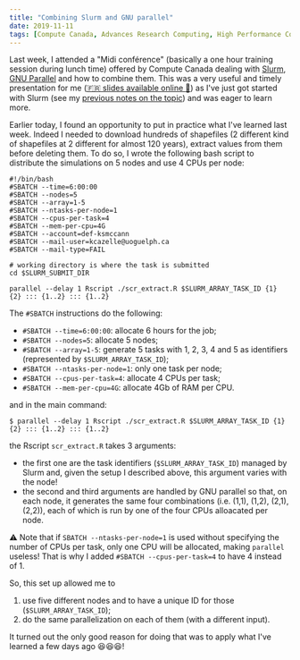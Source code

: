 ```yaml
---
title: "Combining Slurm and GNU parallel"
date: 2019-11-11
tags: [Compute Canada, Advances Research Computing, High Performance Computing, GNU parallel, Slurm]
---
```


Last week, I attended a "Midi conférence" (basically a one hour training session
during lunch time) offered by Compute Canada dealing with
[Slurm](https://slurm.schedmd.com/quickstart.html), [GNU
Parallel](https://www.gnu.org/software/parallel/) and how to combine them. This
was a very useful and timely presentation for me ([:fr: slides available online
:link:](https://docs.google.com/presentation/d/1ysIaSWa157yiZ-ocX1jkAys1NkGgwolArSwCgAYCUPQ/edit?ts=5dc04169#slide=id.g65b5e056e3_0_5))
as I've just got started with Slurm (see my [previous notes on the
topic](/notes/computesci/graham)) and was eager to learn more.


Earlier today, I found an opportunity to put in practice what I've learned last
week. Indeed I needed to download hundreds of shapefiles (2 different kind of
shapefiles at 2 different for almost 120 years), extract values from them before
deleting them. To do so, I wrote the following bash script to distribute the
simulations on 5 nodes and use 4 CPUs per node:


```shell
#!/bin/bash
#SBATCH --time=6:00:00
#SBATCH --nodes=5
#SBATCH --array=1-5
#SBATCH --ntasks-per-node=1
#SBATCH --cpus-per-task=4
#SBATCH --mem-per-cpu=4G
#SBATCH --account=def-ksmccann
#SBATCH --mail-user=kcazelle@uoguelph.ca
#SBATCH --mail-type=FAIL

# working directory is where the task is submitted
cd $SLURM_SUBMIT_DIR

parallel --delay 1 Rscript ./scr_extract.R $SLURM_ARRAY_TASK_ID {1} {2} ::: {1..2} ::: {1..2}
```

The `#SBATCH` instructions do the following:

- `#SBATCH --time=6:00:00`: allocate 6 hours for the job;
- `#SBATCH --nodes=5`: allocate 5 nodes;
- `#SBATCH --array=1-5`: generate 5 tasks with 1, 2, 3, 4 and 5 as identifiers (represented by `$SLURM_ARRAY_TASK_ID`);
- `#SBATCH --ntasks-per-node=1`: only one task per node;
- `#SBATCH --cpus-per-task=4`: allocate 4 CPUs per task;
- `#SBATCH --mem-per-cpu=4G`: allocate 4Gb of RAM per CPU.

and in the main command:

```
$ parallel --delay 1 Rscript ./scr_extract.R $SLURM_ARRAY_TASK_ID {1} {2} ::: {1..2} ::: {1..2}
```

the Rscript `scr_extract.R` takes 3 arguments:

- the first one are the task identifiers (`$SLURM_ARRAY_TASK_ID`) managed by
  Slurm and, given the setup I described above, this argument varies with the
  node!
- the second and third arguments are handled by GNU parallel so that, on each node, it generates the same four combinations (i.e. (1,1), (1,2), (2,1), (2,2)), each of which is run by one of the four CPUs alloacated per node.

:warning: Note that if `SBATCH --ntasks-per-node=1` is used without specifying
the number of CPUs per task, only one CPU will be allocated, making `parallel`
useless! That is why I added `#SBATCH --cpus-per-task=4` to have 4 instead of 1.


So, this set up allowed me to

1. use five different nodes and to have a unique ID for those (`$SLURM_ARRAY_TASK_ID`);
2. do the same parallelization on each of them (with a different input).


It turned out the only good reason for doing that was to apply what I've learned
a few days ago :laughing::laughing::laughing:!

